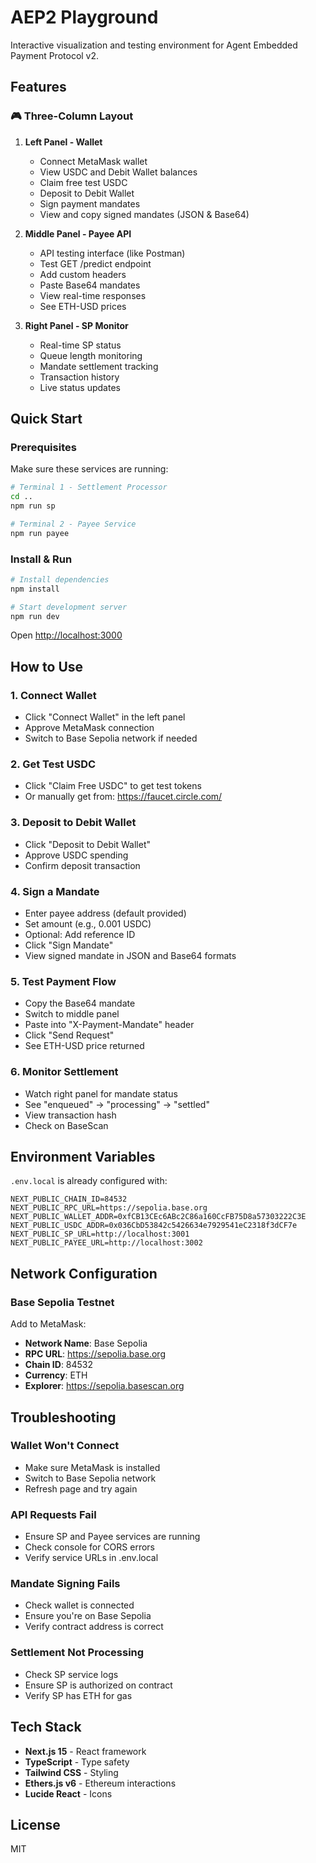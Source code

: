 # AEP2 Playground

Interactive visualization and testing environment for Agent Embedded Payment Protocol v2.

## Features

### 🎮 Three-Column Layout

1. **Left Panel - Wallet**
   - Connect MetaMask wallet
   - View USDC and Debit Wallet balances
   - Claim free test USDC
   - Deposit to Debit Wallet
   - Sign payment mandates
   - View and copy signed mandates (JSON & Base64)

2. **Middle Panel - Payee API**
   - API testing interface (like Postman)
   - Test GET /predict endpoint
   - Add custom headers
   - Paste Base64 mandates
   - View real-time responses
   - See ETH-USD prices

3. **Right Panel - SP Monitor**
   - Real-time SP status
   - Queue length monitoring
   - Mandate settlement tracking
   - Transaction history
   - Live status updates

## Quick Start

### Prerequisites

Make sure these services are running:
```bash
# Terminal 1 - Settlement Processor
cd ..
npm run sp

# Terminal 2 - Payee Service
npm run payee
```

### Install & Run

```bash
# Install dependencies
npm install

# Start development server
npm run dev
```

Open [http://localhost:3000](http://localhost:3000)

## How to Use

### 1. Connect Wallet
- Click "Connect Wallet" in the left panel
- Approve MetaMask connection
- Switch to Base Sepolia network if needed

### 2. Get Test USDC
- Click "Claim Free USDC" to get test tokens
- Or manually get from: https://faucet.circle.com/

### 3. Deposit to Debit Wallet
- Click "Deposit to Debit Wallet"
- Approve USDC spending
- Confirm deposit transaction

### 4. Sign a Mandate
- Enter payee address (default provided)
- Set amount (e.g., 0.001 USDC)
- Optional: Add reference ID
- Click "Sign Mandate"
- View signed mandate in JSON and Base64 formats

### 5. Test Payment Flow
- Copy the Base64 mandate
- Switch to middle panel
- Paste into "X-Payment-Mandate" header
- Click "Send Request"
- See ETH-USD price returned

### 6. Monitor Settlement
- Watch right panel for mandate status
- See "enqueued" → "processing" → "settled"
- View transaction hash
- Check on BaseScan

## Environment Variables

`.env.local` is already configured with:

```env
NEXT_PUBLIC_CHAIN_ID=84532
NEXT_PUBLIC_RPC_URL=https://sepolia.base.org
NEXT_PUBLIC_WALLET_ADDR=0xfCB13CEc6ABc2C86a160CcFB75D8a57303222C3E
NEXT_PUBLIC_USDC_ADDR=0x036CbD53842c5426634e7929541eC2318f3dCF7e
NEXT_PUBLIC_SP_URL=http://localhost:3001
NEXT_PUBLIC_PAYEE_URL=http://localhost:3002
```

## Network Configuration

### Base Sepolia Testnet

Add to MetaMask:
- **Network Name**: Base Sepolia
- **RPC URL**: https://sepolia.base.org
- **Chain ID**: 84532
- **Currency**: ETH
- **Explorer**: https://sepolia.basescan.org

## Troubleshooting

### Wallet Won't Connect
- Make sure MetaMask is installed
- Switch to Base Sepolia network
- Refresh page and try again

### API Requests Fail
- Ensure SP and Payee services are running
- Check console for CORS errors
- Verify service URLs in .env.local

### Mandate Signing Fails
- Check wallet is connected
- Ensure you're on Base Sepolia
- Verify contract address is correct

### Settlement Not Processing
- Check SP service logs
- Ensure SP is authorized on contract
- Verify SP has ETH for gas

## Tech Stack

- **Next.js 15** - React framework
- **TypeScript** - Type safety
- **Tailwind CSS** - Styling
- **Ethers.js v6** - Ethereum interactions
- **Lucide React** - Icons

## License

MIT
